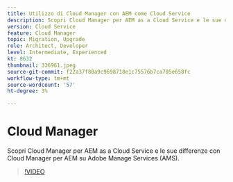 ```yaml
---
title: Utilizzo di Cloud Manager con AEM come Cloud Service
description: Scopri Cloud Manager per AEM as a Cloud Service e le sue differenze con Cloud Manager per AEM su Adobe Manage Services (AMS).
version: Cloud Service
feature: Cloud Manager
topic: Migration, Upgrade
role: Architect, Developer
level: Intermediate, Experienced
kt: 8632
thumbnail: 336961.jpeg
source-git-commit: f22a37f80a9c9698718e1c75576b7ca705e658fc
workflow-type: tm+mt
source-wordcount: '57'
ht-degree: 3%

---
```



# Cloud Manager

Scopri Cloud Manager per AEM as a Cloud Service e le sue differenze con Cloud Manager per AEM su Adobe Manage Services (AMS).

>[!VIDEO](https://video.tv.adobe.com/v/336961/?quality=12&learn=on)
